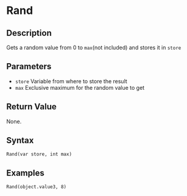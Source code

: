 # Rand

## Description
Gets a random value from 0 to `max`(not included) and stores it in `store`

## Parameters
- `store`
Variable from where to store the result
- `max`
Exclusive maximum for the random value to get

## Return Value
None.

## Syntax
```
Rand(var store, int max)
```

## Examples
```
Rand(object.value3, 8)
```